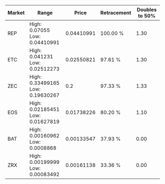 | Market | Range | Price| Retracement | Doubles to 50% |
| --- | --- | --- | --- | --- |
| REP | High: 0.07055<br />Low: 0.04410991 | 0.04410991 | 100.00 % | 1.30 |
| ETC | High: 0.041231<br />Low: 0.02512273 | 0.02550821 | 97.61 % | 1.30 |
| ZEC | High: 0.33499165<br />Low: 0.19630267 | 0.2 | 97.33 % | 1.33 |
| EOS | High: 0.02185451<br />Low: 0.01627819 | 0.01738226 | 80.20 % | 1.10 |
| BAT | High: 0.00160962<br />Low: 0.0008868 | 0.00133547 | 37.93 % | 0.00 |
| ZRX | High: 0.00199999<br />Low: 0.00083492 | 0.00161138 | 33.36 % | 0.00 |
